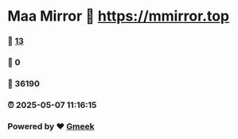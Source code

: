 # Maa Mirror :link: https://mmirror.top 
### :page_facing_up: [13](https://mmirror.top/tag.html) 
### :speech_balloon: 0 
### :hibiscus: 36190 
### :alarm_clock: 2025-05-07 11:16:15 
### Powered by :heart: [Gmeek](https://github.com/Meekdai/Gmeek)
